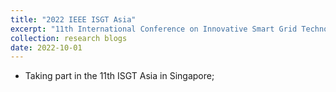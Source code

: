 ```yaml
---
title: "2022 IEEE ISGT Asia"
excerpt: "11th International Conference on Innovative Smart Grid Technologies (Asia) 1st-5th November <br/><img src='/images/isgt.jpg'>"
collection: research blogs
date: 2022-10-01
---
```


* Taking part in the 11th ISGT Asia in Singapore; 
